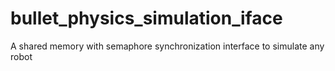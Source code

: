 # bullet_physics_simulation_iface
A shared memory with semaphore synchronization interface to simulate any robot
